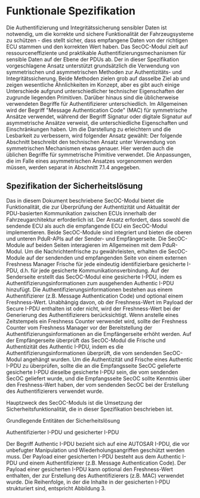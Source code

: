 # Funktionale Spezifikation

Die Authentifizierung und Integritätssicherung sensibler Daten ist notwendig, um die korrekte und sichere Funktionalität der Fahrzeugsysteme zu schützen - dies stellt sicher, dass empfangene Daten von der richtigen ECU stammen und den korrekten Wert haben. Das SecOC-Modul zielt auf ressourceneffiziente und praktikable Authentifizierungsmechanismen für sensible Daten auf der Ebene der PDUs ab. Der in dieser Spezifikation vorgeschlagene Ansatz unterstützt grundsätzlich die Verwendung von symmetrischen und asymmetrischen Methoden zur Authentizitäts- und Integritätssicherung. Beide Methoden zielen grob auf dasselbe Ziel ab und zeigen wesentliche Ähnlichkeiten im Konzept, aber es gibt auch einige Unterschiede aufgrund unterschiedlicher technischer Eigenschaften der zugrunde liegenden Primitiven. Darüber hinaus sind die üblicherweise verwendeten Begriffe für Authentifizierer unterschiedlich. Im Allgemeinen wird der Begriff "Message Authentication Code" (MAC) für symmetrische Ansätze verwendet, während der Begriff Signatur oder digitale Signatur auf asymmetrische Ansätze verweist, die unterschiedliche Eigenschaften und Einschränkungen haben. Um die Darstellung zu erleichtern und die Lesbarkeit zu verbessern, wird folgender Ansatz gewählt: Der folgende Abschnitt beschreibt den technischen Ansatz unter Verwendung von symmetrischen Mechanismen etwas genauer. Hier werden auch die üblichen Begriffe für symmetrische Primitive verwendet. Die Anpassungen, die im Falle eines asymmetrischen Ansatzes vorgenommen werden müssen, werden separat in Abschnitt 7.1.4 angegeben.

## Spezifikation der Sicherheitslösung

Das in diesem Dokument beschriebene SecOC-Modul bietet die Funktionalität, die zur Überprüfung der Authentizität und Aktualität der PDU-basierten Kommunikation zwischen ECUs innerhalb der Fahrzeugarchitektur erforderlich ist. Der Ansatz erfordert, dass sowohl die sendende ECU als auch die empfangende ECU ein SecOC-Modul implementieren. Beide SecOC-Module sind integriert und bieten die oberen und unteren PduR-APIs auf der Sender- und Empfängerseite. Die SecOC-Module auf beiden Seiten interagieren im Allgemeinen mit dem PduR-Modul. Um die Nachrichtenfrische zu gewährleisten, erhalten die SecOC-Module auf der sendenden und empfangenden Seite von einem externen Freshness Manager Frische für jede eindeutig identifizierbare gesicherte I-PDU, d.h. für jede gesicherte Kommunikationsverbindung. Auf der Senderseite erstellt das SecOC-Modul eine gesicherte I-PDU, indem es Authentifizierungsinformationen zum ausgehenden Authentic I-PDU hinzufügt. Die Authentifizierungsinformationen bestehen aus einem Authentifizierer (z.B. Message Authentication Code) und optional einem Freshness-Wert. Unabhängig davon, ob der Freshness-Wert im Payload der Secure I-PDU enthalten ist oder nicht, wird der Freshness-Wert bei der Generierung des Authentifizierers berücksichtigt. Wenn anstelle eines Zeitstempels ein Freshness Counter verwendet wird, sollte der Freshness Counter vom Freshness Manager vor der Bereitstellung der Authentifizierungsinformationen an die Empfängerseite erhöht werden. Auf der Empfängerseite überprüft das SecOC-Modul die Frische und Authentizität des Authentic I-PDU, indem es die Authentifizierungsinformationen überprüft, die vom sendenden SecOC-Modul angehängt wurden. Um die Authentizität und Frische eines Authentic I-PDU zu überprüfen, sollte die an die Empfangsseite SecOC gelieferte gesicherte I-PDU dieselbe gesicherte I-PDU sein, die vom sendenden SecOC geliefert wurde, und die Empfangsseite SecOC sollte Kenntnis über den Freshness-Wert haben, der vom sendenden SecOC bei der Erstellung des Authentifizierers verwendet wurde.

Hauptzweck des SecOC-Moduls ist die Umsetzung der Sicherheitsfunktionalität, die in dieser Spezifikation beschrieben ist.

Grundlegende Entitäten der Sicherheitslösung

Authentifizierter I-PDU und gesicherter I-PDU

Der Begriff Authentic I-PDU bezieht sich auf eine AUTOSAR I-PDU, die vor unbefugter Manipulation und Wiederholungsangriffen geschützt werden muss. Der Payload einer gesicherten I-PDU besteht aus dem Authentic I-PDU und einem Authentifizierer (z.B. Message Authentication Code). Der Payload einer gesicherten I-PDU kann optional den Freshness-Wert enthalten, der zur Erstellung des Authentifizierers (z.B. MAC) verwendet wurde. Die Reihenfolge, in der die Inhalte in der gesicherten I-PDU strukturiert sind, entspricht Abbildung 3.
